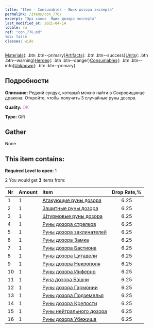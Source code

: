 ```yaml
---
title: "Item - Consumables - Ящик дозора эксперта"
permalink: /Items/con_776/
excerpt: "Эра хаоса  Ящик дозора эксперта"
last_modified_at: 2021-04-14
locale: ru
ref: "con_776.md"
toc: false
classes: wide
---
```

 [Materials](/ru/Items/){: .btn .btn--primary}[Artifacts](/ru/Items/Artifacts/){: .btn .btn--success}[Units](/ru/Items/Units/){: .btn .btn--warning}[Heroes](/ru/Items/Heroes/){: .btn .btn--danger}[Consumables](/ru/Items/Consumables/){: .btn .btn--info}[Unknown](/ru/Items/Unknown/){: .btn .btn--primary}

## Подробности
 **Описание:** Редкий сундук, который можно найти в Сокровищнице дракона. Откройте, чтобы получить 3 случайные руны дозора.

 **Quality:** <span style="color: #DA70D6">OK</span>

 **Type:** Gift

## Gather

  None

## This item contains:

 **Required Level to open:** 1

 2 You would get **3** items  from:

  | Nr | Amount |     Item    | Drop Rate,% |
  |:---|:-------|:------------|:---------:|
  | 1 | 1 | [Атакующие руны дозора](/ru/Items/con_734/) | 6.25 | 
  | 2 | 1 | [Защитные руны дозора](/ru/Items/con_739/) | 6.25 | 
  | 3 | 1 | [Штурмовые руны дозора](/ru/Items/con_741/) | 6.25 | 
  | 4 | 1 | [Руны дозора стрелков](/ru/Items/con_742/) | 6.25 | 
  | 5 | 1 | [Руны дозора заклинателей](/ru/Items/con_746/) | 6.25 | 
  | 6 | 1 | [Руны дозора Замка](/ru/Items/con_752/) | 6.25 | 
  | 7 | 1 | [Руны дозора Бастиона](/ru/Items/con_753/) | 6.25 | 
  | 8 | 1 | [Руны дозора Цитадели](/ru/Items/con_754/) | 6.25 | 
  | 9 | 1 | [Руны дозора Некрополя](/ru/Items/con_755/) | 6.25 | 
  | 10 | 1 | [Руны дозора Инферно](/ru/Items/con_777/) | 6.25 | 
  | 11 | 1 | [Руна дозора Башни](/ru/Items/con_785/) | 6.25 | 
  | 12 | 1 | [Руны дозора Гармонии](/ru/Items/con_791/) | 6.25 | 
  | 13 | 1 | [Руны дозора Подземелья](/ru/Items/con_792/) | 6.25 | 
  | 14 | 1 | [Руны дозора Крепости](/ru/Items/con_818/) | 6.25 | 
  | 15 | 1 | [Руны нейтрального дозора](/ru/Items/con_869/) | 6.25 | 
  | 16 | 1 | [Руны дозора Убежища](/ru/Items/con_868/) | 6.25 | 
